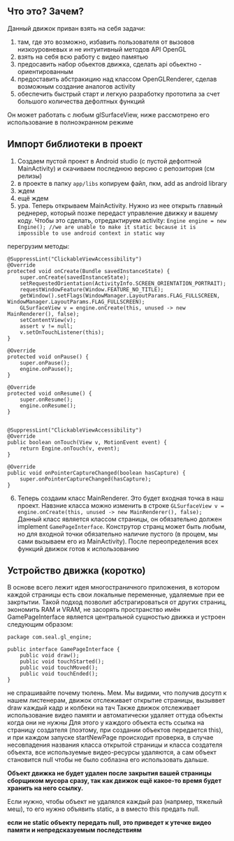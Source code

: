 
## Что это? Зачем?
Данный движок приван взять на себя задачи:
 1. там, где это возможно, избавить пользователя от вызовов низкоуровневых и не интуитивный методов API OpenGL
 2. взять на себя всю работу с видео памятью
 3. предосавить набор обьектов движка, сделать  api обьектно - ориентированным
 4. предоставить абстракицию над классом OpenGLRenderer, сделав возможным создание аналогов activity
 5. обеспечить быстрый старт и легкую разработку прототипа за счет большого количества дефолтных функций

Он может работать с любым glSurfaceView, ниже рассмотрено его использование в полноэкранном режиме
 
## Импорт библиотеки в проект
 1. Создаем пустой проект в Android studio (c пустой дефолтной MainActivity) и скачиваем последнюю версию с репозитория (см релизы)
 2. в проекте в папку `app/libs` копируем файл, пкм, add as android library
 3. ждем
 4. ещё ждем
 5. ура. Теперь открываем MainActivity. Нужно из нее открыть главный реднерер, который позже передаст управление движку и вашему коду. Чтобы это сделать, отредактируем activity:
`Engine engine = new Engine(); //we are unable to make it static because it is impossible to use android context in static way`

 перегрузим методы:

 
    @SuppressLint("ClickableViewAccessibility")
    @Override
    protected void onCreate(Bundle savedInstanceState) {
        super.onCreate(savedInstanceState);
        setRequestedOrientation(ActivityInfo.SCREEN_ORIENTATION_PORTRAIT);
        requestWindowFeature(Window.FEATURE_NO_TITLE);
        getWindow().setFlags(WindowManager.LayoutParams.FLAG_FULLSCREEN, WindowManager.LayoutParams.FLAG_FULLSCREEN);
        GLSurfaceView v = engine.onCreate(this, unused -> new MainRenderer(), false);
        setContentView(v);
        assert v != null;
        v.setOnTouchListener(this);
    }

    @Override
    protected void onPause() {
        super.onPause();
        engine.onPause();
    }

    @Override
    protected void onResume() {
        super.onResume();
        engine.onResume();
    }


    @SuppressLint("ClickableViewAccessibility")
    @Override
    public boolean onTouch(View v, MotionEvent event) {
        return Engine.onTouch(v, event);
    }

    @Override
    public void onPointerCaptureChanged(boolean hasCapture) {
        super.onPointerCaptureChanged(hasCapture);
    }

 6. Теперь создаим класс MainRenderer. Это будет входная точка в наш проект. Навзние класса можно изменить в строке `GLSurfaceView v = engine.onCreate(this, unused -> new MainRenderer(), false);`  Данный класс является классом страницы, он обязательно должен implement `GamePageInterface`. Конструтор странц может быть любым, но для входной точки обязательно наличие пустого (в процем, мы сами вызываем его из MainActivity). После переопределения всех функций движок готов к использованию

 ## Устройство движка (коротко)
В основе всего лежит идея многостраничного приложения, в котором  каждой страницы есть свои локальные переменные, удаляемые при ее закртытии. Такой подход позволит абстрагироваться от других страниц, экономить RAM и VRAM, не засорять пространство имён
GamePageInterface является центральной сущностью движка и устроен следующим образом:

	package com.seal.gl_engine;
	
	public interface GamePageInterface {
	    public void draw();
	    public void touchStarted();
	    public void touchMoved();
	    public void touchEnded();
	}


не спрашивайте почему тюлень. Мем.
Мы видими, что получив досутп к нашем листенерам, движок отслеживает открытие страницы, вызыввет  draw каждый кадр и колбеки на тач
Также движок отслеживает использование видео памяти и автоматически удаляет оттуда объекты когда они не нужны
Для этого у каждого объекта есть ссылка на страницу создателя (поэтому, при создании объектов передается this), и при каждом запуске startNewPage происходит проверка, в случае несовпадения названия класса открытой страницы и класса создателя объекта, все используемые видео-ресурсы удаляются, а сам объект становится null чтобы не было соблазна его использовать дальше.

**Объект движка не будет удален после закрытия вашей страницы сборщиком мусора сразу, так как движок ещё какое-то время будет хранить на него ссылку.** 

Если нужно, чтобы объект не удалялся каждый раз (напрмер, тяжелый меш), то его нужно объявить static, а в вместо this предать null.

**если не static объекту передать null, это приведет к утечке видео памяти и непредсказуемым последствиям**


